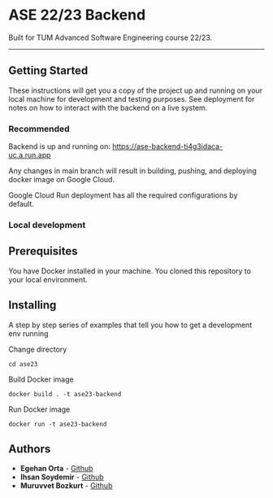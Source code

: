 # ASE 22/23 Backend

Built for TUM Advanced Software Engineering course 22/23.

-----------------------------------------------------------------------------

## Getting Started

These instructions will get you a copy of the project up and running on your local machine for development and testing purposes. See deployment for notes on how to interact with the backend on a live system.

### Recommended

Backend is up and running on: https://ase-backend-ti4g3idaca-uc.a.run.app

Any changes in main branch will result in building, pushing, and deploying docker image on Google Cloud.

Google Cloud Run deployment has all the required configurations by default.


### Local development

## Prerequisites

You have Docker installed in your machine. You cloned this repository to your local environment.

## Installing

A step by step series of examples that tell you how to get a development env running

Change directory 
```
cd ase23
```

Build Docker image
```
docker build . -t ase23-backend
```

Run Docker image
```
docker run -t ase23-backend
```

## Authors

* **Egehan Orta** -  [Github](https://github.com/egehanorta)
* **Ihsan Soydemir** -  [Github](https://github.com/Isydmr)
* **Muruvvet Bozkurt** - [Github](https://github.com/muruvvetb)

